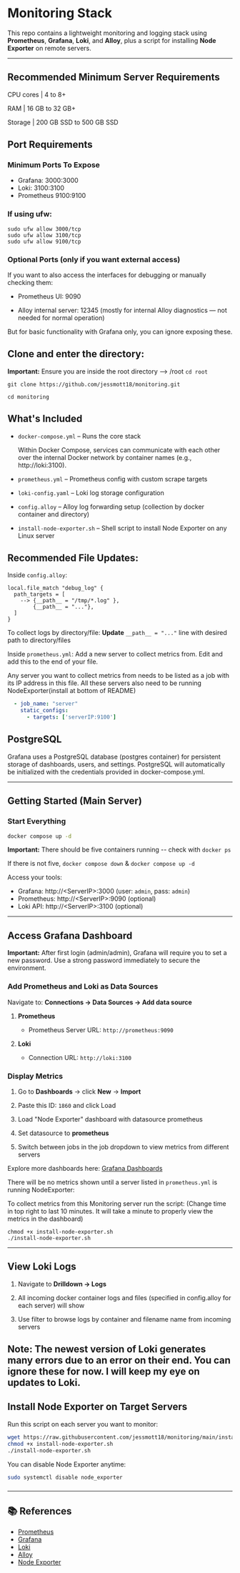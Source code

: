 # Monitoring Stack

This repo contains a lightweight monitoring and logging stack using **Prometheus**, **Grafana**, **Loki**, and **Alloy**, plus a script for installing **Node Exporter** on remote servers.

---
## Recommended Minimum Server Requirements
CPU cores | 4 to 8+

RAM | 16 GB to 32 GB+

Storage | 200 GB SSD to 500 GB SSD

## Port Requirements
### Minimum Ports To Expose

  - Grafana:    3000:3000
  - Loki:       3100:3100
  - Prometheus  9100:9100

### If using ufw: 
```
sudo ufw allow 3000/tcp
sudo ufw allow 3100/tcp
sudo ufw allow 9100/tcp
```

### Optional Ports (only if you want external access)
If you want to also access the interfaces for debugging or manually checking them:

  - Prometheus UI: 9090

  - Alloy internal server: 12345 (mostly for internal Alloy diagnostics — not needed for normal operation)

  But for basic functionality with Grafana only, you can ignore exposing these.

## Clone and enter the directory:

**Important:** Ensure you are inside the root directory --> /root
``cd root``

```
git clone https://github.com/jessmott18/monitoring.git 
```

```
cd monitoring
```

## What's Included

- `docker-compose.yml` – Runs the core stack

  Within Docker Compose, services can communicate with each other over the internal Docker network by container names (e.g., http://loki:3100).
- `prometheus.yml` – Prometheus config with custom scrape targets
- `loki-config.yaml` – Loki log storage configuration
- `config.alloy` – Alloy log forwarding setup (collection by docker container and directory)
- `install-node-exporter.sh` – Shell script to install Node Exporter on any Linux server

## Recommended File Updates:
Inside `config.alloy`:
```
local.file_match "debug_log" {
  path_targets = [
    --> {__path__ = "/tmp/*.log" },
        {__path__ = "..."},
  ]
}
```
To collect logs by directory/file: **Update** `__path__ = "..."`  line with desired path to directory/files


Inside `prometheus.yml`:
Add a new server to collect metrics from. Edit and add this to the end of your file.


Any server you want to collect metrics from needs to be listed as a job with its IP address in this file.
All these servers also need to be running NodeExporter(install at bottom of README)

```yaml
  - job_name: "server"
    static_configs:
      - targets: ['serverIP:9100']
```

## PostgreSQL
Grafana uses a PostgreSQL database (postgres container) for persistent storage of dashboards, users, and settings. PostgreSQL will automatically be initialized with the credentials provided in docker-compose.yml.

---

##  Getting Started (Main Server)

### Start Everything

```bash
docker compose up -d
```

**Important:** There should be five containers running -- check with ```docker ps```

If there is not five, ```docker compose down``` & ```docker compose up -d```


Access your tools:

- Grafana: http://\<ServerIP>:3000 (user: `admin`, pass: `admin`)
- Prometheus: http\://\<ServerIP>:9090 (optional)
- Loki API: http://\<ServerIP>:3100    (optional)

---

## Access Grafana Dashboard

**Important:** After first login (admin/admin), Grafana will require you to set a new password. Use a strong password immediately to secure the environment.

### Add Prometheus and Loki as Data Sources

Navigate to: **Connections → Data Sources → Add data source**

1. **Prometheus**
    
    - Prometheus Server URL: `http://prometheus:9090`
        
2. **Loki**
    
    - Connection URL: `http://loki:3100`
        

### Display Metrics

1. Go to **Dashboards** → click **New** → **Import**
    
2. Paste this ID: `1860` and click Load
    
3. Load "Node Exporter" dashboard with datasource prometheus
    
4. Set datasource to **prometheus**
    
5. Switch between jobs in the job dropdown to view metrics from different servers
    

Explore more dashboards here: [Grafana Dashboards](https://grafana.com/grafana/dashboards/)

There will be no metrics shown until a server listed in `prometheus.yml` is running NodeExporter: 

To collect metrics from this Monitoring server run the script: (Change time in top right to last 10 minutes. It will take a minute to properly view the metrics in the dashboard)
```
chmod +x install-node-exporter.sh
./install-node-exporter.sh
```

---

## View Loki Logs

1. Navigate to **Drilldown → Logs**
    
2. All incoming docker container logs and files (specified in config.alloy for each server) will show
    
3. Use filter to browse logs by container and filename name from incoming servers


Note: The newest version of Loki generates many errors due to an error on their end. You can ignore these for now. I will keep my eye on updates to Loki. 
---


##  Install Node Exporter on Target Servers

Run this script on each server you want to monitor:

```bash
wget https://raw.githubusercontent.com/jessmott18/monitoring/main/install-node-exporter.sh
chmod +x install-node-exporter.sh
./install-node-exporter.sh
```
You can disable Node Exporter anytime:

```bash
sudo systemctl disable node_exporter
```



###

---

## 📚 References

- [Prometheus](https://prometheus.io/)
- [Grafana](https://grafana.com/)
- [Loki](https://grafana.com/oss/loki/)
- [Alloy](https://grafana.com/oss/alloy/)
- [Node Exporter](https://github.com/prometheus/node_exporter)

